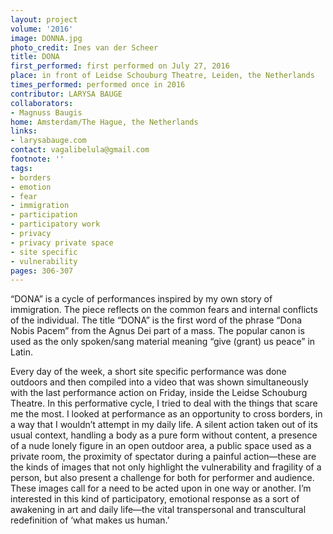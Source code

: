 ```yaml
---
layout: project
volume: '2016'
image: DONNA.jpg
photo_credit: Ines van der Scheer
title: DONA
first_performed: first performed on July 27, 2016
place: in front of Leidse Schouburg Theatre, Leiden, the Netherlands
times_performed: performed once in 2016
contributor: LARYSA BAUGE
collaborators:
- Magnuss Baugis
home: Amsterdam/The Hague, the Netherlands
links:
- larysabauge.com
contact: vagalibelula@gmail.com
footnote: ''
tags:
- borders
- emotion
- fear
- immigration
- participation
- participatory work
- privacy
- privacy private space
- site specific
- vulnerability
pages: 306-307
---
```


“DONA” is a cycle of performances inspired by my own story of immigration. The piece reflects on the common fears and internal conflicts of the individual. The title “DONA” is the first word of the phrase “Dona Nobis Pacem” from the Agnus Dei part of a mass. The popular canon is used as the only spoken/sang material meaning “give (grant) us peace” in Latin.

Every day of the week, a short site specific performance was done outdoors and then compiled into a video that was shown simultaneously with the last performance action on Friday, inside the Leidse Schouburg Theatre. In this performative cycle, I tried to deal with the things that scare me the most. I looked at performance as an opportunity to cross borders, in a way that I wouldn’t attempt in my daily life. A silent action taken out of its usual context, handling a body as a pure form without content, a presence of a nude lonely figure in an open outdoor area, a public space used as a private room, the proximity of spectator during a painful action—these are the kinds of images that not only highlight the vulnerability and fragility of a person, but also present a challenge for both for performer and audience. These images call for a need to be acted upon in one way or another. I’m interested in this kind of participatory, emotional response as a sort of awakening in art and daily life—the vital transpersonal and transcultural redefinition of ‘what makes us human.’
